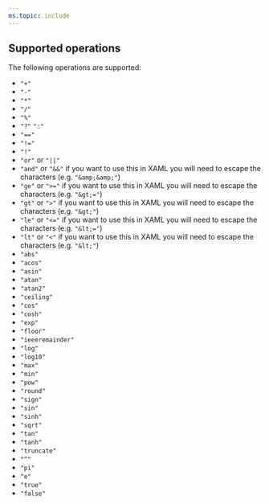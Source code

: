 ```yaml
---
ms.topic: include
---
```


## Supported operations

The following operations are supported:

- `"+"`
- `"-"`
- `"*"`
- `"/"`
- `"%"`
- `"?"` `":"`
- `"=="`
- `"!="`
- `"!"`
- `"or"` or `"||"`
- `"and"` or `"&&"` if you want to use this in XAML you will need to escape the characters (e.g. `"&amp;&amp;"`)
- `"ge"` or `">="` if you want to use this in XAML you will need to escape the characters (e.g. `"&gt;="`)
- `"gt"` or `">"` if you want to use this in XAML you will need to escape the characters (e.g. `"&gt;"`)
- `"le"` or `"<="` if you want to use this in XAML you will need to escape the characters (e.g. `"&lt;="`)
- `"lt"` or `"<"` if you want to use this in XAML you will need to escape the characters (e.g. `"&lt;"`)
- `"abs"`
- `"acos"`
- `"asin"`
- `"atan"`
- `"atan2"`
- `"ceiling"`
- `"cos"`
- `"cosh"`
- `"exp"`
- `"floor"`
- `"ieeeremainder"`
- `"log"`
- `"log10"`
- `"max"`
- `"min"`
- `"pow"`
- `"round"`
- `"sign"`
- `"sin"`
- `"sinh"`
- `"sqrt"`
- `"tan"`
- `"tanh"`
- `"truncate"`
- `"^"`
- `"pi"`
- `"e"`
- `"true"`
- `"false"`
